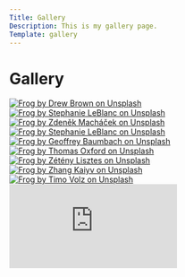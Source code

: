```yaml
---
Title: Gallery
Description: This is my gallery page.
Template: gallery
---
```


Gallery
==========================

<div class="grid-width-1">
    <a href="%base_url%?image/frog-unsplash-1.jpg">
    <picture>
        <source srcset="
        %base_url%?image/frog-unsplash-1.jpg?w=250&h=250&crop-to-fit&q=40, 
        %base_url%?image/frog-unsplash-1.jpg?w=500&h=500&crop-to-fit&q=30 2x" 
        media="(min-width: 861px)">
        <source srcset="
        %base_url%?image/frog-unsplash-1.jpg?w=650&h=650&crop-to-fit&q=70, 
        %base_url%?image/frog-unsplash-1.jpg?w=1300&h=1300&crop-to-fit&q=60 2x" 
        media="(max-width: 860px)">
        <img src="
        %base_url%?image/frog-unsplash-1.jpg?w=650&h=650&crop-to-fit&q=70" 
        srcset="
        %base_url%?image/frog-unsplash-1.jpg?w=650&h=650&crop-to-fit&q=70, 
        %base_url%?image/frog-unsplash-1.jpg?w=1300&h=1300&crop-to-fit&q=60 2x" 
        alt="Frog by Drew Brown on Unsplash">
    </picture>
    </a>
</div>

<div class="grid-width-1">
    <a href="%base_url%?image/frog-unsplash-2.jpg">
    <picture>
        <source srcset="
        %base_url%?image/frog-unsplash-2.jpg?w=250&h=250&crop-to-fit&q=40, 
        %base_url%?image/frog-unsplash-2.jpg?w=500&h=500&crop-to-fit&q=30 2x" 
        media="(min-width: 861px)">
        <source srcset="
        %base_url%?image/frog-unsplash-2.jpg?w=650&h=650&crop-to-fit&q=70, 
        %base_url%?image/frog-unsplash-2.jpg?w=1300&h=1300&crop-to-fit&q=60 2x" 
        media="(max-width: 860px)">
        <img src="
        %base_url%?image/frog-unsplash-2.jpg?w=650&h=650&crop-to-fit&q=70" 
        srcset="
        %base_url%?image/frog-unsplash-2.jpg?w=650&h=650&crop-to-fit&q=70, 
        %base_url%?image/frog-unsplash-2.jpg?w=1300&h=1300&crop-to-fit&q=60 2x" 
        alt="Frog by Stephanie LeBlanc on Unsplash">
    </picture>
    </a>
</div>

<div class="grid-width-1">
    <a href="%base_url%?image/frog-unsplash-3.jpg">
    <picture>
        <source srcset="
        %base_url%?image/frog-unsplash-3.jpg?w=250&h=250&crop-to-fit&q=40, 
        %base_url%?image/frog-unsplash-3.jpg?w=500&h=500&crop-to-fit&q=30 2x" 
        media="(min-width: 861px)">
        <source srcset="
        %base_url%?image/frog-unsplash-3.jpg?w=650&h=650&crop-to-fit&q=70, 
        %base_url%?image/frog-unsplash-3.jpg?w=1300&h=1300&crop-to-fit&q=60 2x" 
        media="(max-width: 860px)">
        <img src="
        %base_url%?image/frog-unsplash-3.jpg?w=650&h=650&crop-to-fit&q=70" 
        srcset="
        %base_url%?image/frog-unsplash-3.jpg?w=650&h=650&crop-to-fit&q=70, 
        %base_url%?image/frog-unsplash-3.jpg?w=1300&h=1300&crop-to-fit&q=60 2x" 
        alt="Frog by Zdeněk Macháček on Unsplash">
    </picture>
    </a>
</div>

<div class="grid-width-1">
    <a href="%base_url%?image/frog-unsplash-4.jpg">
    <picture>
        <source srcset="
        %base_url%?image/frog-unsplash-4.jpg?w=250&h=250&crop-to-fit&q=40, 
        %base_url%?image/frog-unsplash-4.jpg?w=500&h=500&crop-to-fit&q=30 2x" 
        media="(min-width: 861px)">
        <source srcset="
        %base_url%?image/frog-unsplash-4.jpg?w=650&h=650&crop-to-fit&q=70, 
        %base_url%?image/frog-unsplash-4.jpg?w=1300&h=1300&crop-to-fit&q=60 2x" 
        media="(max-width: 860px)">
        <img src="
        %base_url%?image/frog-unsplash-4.jpg?w=650&h=650&crop-to-fit&q=70" 
        srcset="
        %base_url%?image/frog-unsplash-4.jpg?w=650&h=650&crop-to-fit&q=70, 
        %base_url%?image/frog-unsplash-4.jpg?w=1300&h=1300&crop-to-fit&q=60 2x" 
        alt="Frog by Stephanie LeBlanc on Unsplash">
    </picture>
    </a>
</div>

<div class="grid-width-1">
    <a href="%base_url%?image/frog-unsplash-5.jpg">
    <picture>
        <source srcset="
        %base_url%?image/frog-unsplash-5.jpg?w=250&h=250&crop-to-fit&q=40, 
        %base_url%?image/frog-unsplash-5.jpg?w=500&h=500&crop-to-fit&q=30 2x" 
        media="(min-width: 861px)">
        <source srcset="
        %base_url%?image/frog-unsplash-5.jpg?w=650&h=650&crop-to-fit&q=70, 
        %base_url%?image/frog-unsplash-5.jpg?w=1300&h=1300&crop-to-fit&q=60 2x" 
        media="(max-width: 860px)">
        <img src="
        %base_url%?image/frog-unsplash-5.jpg?w=650&h=650&crop-to-fit&q=70" 
        srcset="
        %base_url%?image/frog-unsplash-5.jpg?w=650&h=650&crop-to-fit&q=70, 
        %base_url%?image/frog-unsplash-5.jpg?w=1300&h=1300&crop-to-fit&q=60 2x" 
        alt="Frog by Geoffrey Baumbach on Unsplash">
    </picture>
    </a>
</div>

<div class="grid-width-1">
    <a href="%base_url%?image/frog-unsplash-6.jpg">
    <picture>
        <source srcset="
        %base_url%?image/frog-unsplash-6.jpg?w=250&h=250&crop-to-fit&q=40, 
        %base_url%?image/frog-unsplash-6.jpg?w=500&h=500&crop-to-fit&q=30 2x" 
        media="(min-width: 861px)">
        <source srcset="
        %base_url%?image/frog-unsplash-6.jpg?w=650&h=650&crop-to-fit&q=70, 
        %base_url%?image/frog-unsplash-6.jpg?w=1300&h=1300&crop-to-fit&q=60 2x" 
        media="(max-width: 860px)">
        <img src="
        %base_url%?image/frog-unsplash-6.jpg?w=650&h=650&crop-to-fit&q=70" 
        srcset="
        %base_url%?image/frog-unsplash-6.jpg?w=650&h=650&crop-to-fit&q=70, 
        %base_url%?image/frog-unsplash-6.jpg?w=1300&h=1300&crop-to-fit&q=60 2x" 
        alt="Frog by Thomas Oxford on Unsplash">
    </picture>
    </a>
</div>

<div class="grid-width-1">
    <a href="%base_url%?image/frog-unsplash-7.jpg">
    <picture>
        <source srcset="
        %base_url%?image/frog-unsplash-7.jpg?w=250&h=250&crop-to-fit&q=40, 
        %base_url%?image/frog-unsplash-7.jpg?w=500&h=500&crop-to-fit&q=30 2x" 
        media="(min-width: 861px)">
        <source srcset="
        %base_url%?image/frog-unsplash-7.jpg?w=650&h=650&crop-to-fit&q=70, 
        %base_url%?image/frog-unsplash-7.jpg?w=1300&h=1300&crop-to-fit&q=60 2x" 
        media="(max-width: 860px)">
        <img src="
        %base_url%?image/frog-unsplash-7.jpg?w=650&h=650&crop-to-fit&q=70" 
        srcset="
        %base_url%?image/frog-unsplash-7.jpg?w=650&h=650&crop-to-fit&q=70, 
        %base_url%?image/frog-unsplash-7.jpg?w=1300&h=1300&crop-to-fit&q=60 2x" 
        alt="Frog by Zétény Lisztes on Unsplash">
    </picture>
    </a>
</div>

<div class="grid-width-1">
    <a href="%base_url%?image/frog-unsplash-8.jpg">
    <picture>
        <source srcset="
        %base_url%?image/frog-unsplash-8.jpg?w=250&h=250&crop-to-fit&q=40, 
        %base_url%?image/frog-unsplash-8.jpg?w=500&h=500&crop-to-fit&q=30 2x" 
        media="(min-width: 861px)">
        <source srcset="
        %base_url%?image/frog-unsplash-8.jpg?w=650&h=650&crop-to-fit&q=70, 
        %base_url%?image/frog-unsplash-8.jpg?w=1300&h=1300&crop-to-fit&q=60 2x" 
        media="(max-width: 860px)">
        <img src="
        %base_url%?image/frog-unsplash-8.jpg?w=650&h=650&crop-to-fit&q=70" 
        srcset="
        %base_url%?image/frog-unsplash-8.jpg?w=650&h=650&crop-to-fit&q=70, 
        %base_url%?image/frog-unsplash-8.jpg?w=1300&h=1300&crop-to-fit&q=60 2x" 
        alt="Frog by Zhang Kaiyv on Unsplash">
    </picture>
    </a>
</div>

<div class="grid-width-1">
    <a href="%base_url%?image/frog-unsplash-9.jpg">
    <picture>
        <source srcset="
        %base_url%?image/frog-unsplash-9.jpg?w=250&h=250&crop-to-fit&q=40, 
        %base_url%?image/frog-unsplash-9.jpg?w=500&h=500&crop-to-fit&q=30 2x" 
        media="(min-width: 861px)">
        <source srcset="
        %base_url%?image/frog-unsplash-9.jpg?w=650&h=650&crop-to-fit&q=70, 
        %base_url%?image/frog-unsplash-9.jpg?w=1300&h=1300&crop-to-fit&q=60 2x" 
        media="(max-width: 860px)">
        <img src="
        %base_url%?image/frog-unsplash-9.jpg?w=650&h=650&crop-to-fit&q=70" 
        srcset="
        %base_url%?image/frog-unsplash-9.jpg?w=650&h=650&crop-to-fit&q=70, 
        %base_url%?image/frog-unsplash-9.jpg?w=1300&h=1300&crop-to-fit&q=60 2x" 
        alt="Frog by Timo Volz on Unsplash">
    </picture>
    </a>
</div>

<div class="video-container grid-width-3">
    <iframe src="https://www.youtube.com/embed/CDsIlAXWORw?si=ih0ZUnDOqgoXrL41" title="YouTube video player" frameborder="0" allow="accelerometer; autoplay; clipboard-write; encrypted-media; gyroscope; picture-in-picture; web-share" allowfullscreen></iframe>
</div>